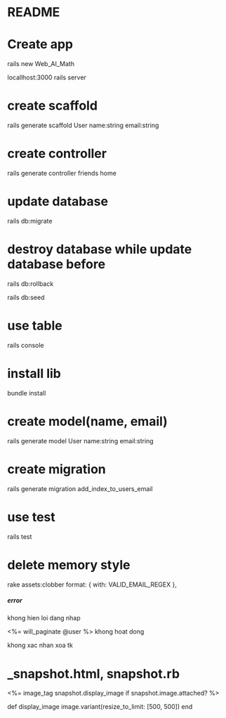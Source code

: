 # README
# Create app
rails new Web_AI_Math


locallhost:3000
rails server

# create scaffold
rails generate scaffold User name:string email:string

# create controller
rails generate controller friends home

# update database
rails db:migrate

# destroy database while update database before
rails db:rollback

rails db:seed

# use table
rails console

# install lib
bundle install


# create model(name, email)
rails generate model User name:string email:string

# create migration
rails generate migration add_index_to_users_email



# use test
rails test
 
# delete memory style
rake assets:clobber
format: { with: VALID_EMAIL_REGEX },





##### error
khong hien loi dang nhap

<%= will_paginate @user %> khong hoat dong

khong xac nhan xoa tk


# _snapshot.html, snapshot.rb
<%= image_tag snapshot.display_image if snapshot.image.attached? %>

def display_image
    image.variant(resize_to_limit: [500, 500])
end